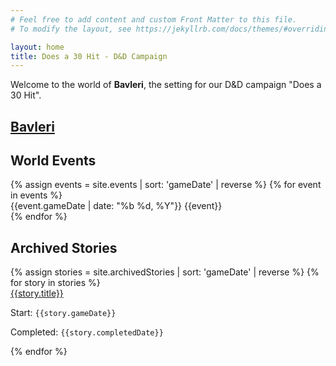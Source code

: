 ```yaml
---
# Feel free to add content and custom Front Matter to this file.
# To modify the layout, see https://jekyllrb.com/docs/themes/#overriding-theme-defaults

layout: home
title: Does a 30 Hit - D&D Campaign
---
```


Welcome to the world of **Bavleri**, the setting for our D&D campaign "Does a 30 Hit". 

## [Bavleri](./Bavleri/Bavleri)

## World Events
<div class="row">
{% assign events = site.events | sort: 'gameDate' | reverse %}
{% for event in events %}
<div class="column bordered-cell">
<span class="post-meta">{{event.gameDate | date: "%b %d, %Y"}}</span>
{{event}}

</div>
{% endfor %}
</div>

## Archived Stories
<div class="column">
{% assign stories = site.archivedStories | sort: 'gameDate' | reverse %}
{% for story in stories %}
<div class="bordered-cell">
<a href="{{story.url | relative_url}}" target="_blank">{{story.title}}</a>

Start: `{{story.gameDate}}`

Completed: `{{story.completedDate}}`

</div>
{% endfor %}
</div>